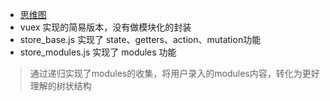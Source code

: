 - [思维图](https://www.processon.com/mindmap/627fc41a6376890bfe64d392)
- vuex 实现的简易版本，没有做模块化的封装
- store_base.js 实现了 state、getters、action、mutation功能
- store_modules.js 实现了 modules 功能
> 通过递归实现了modules的收集，将用户录入的modules内容，转化为更好理解的树状结构
